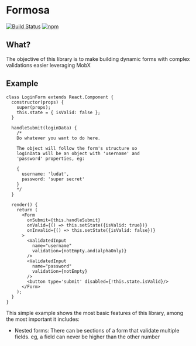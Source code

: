 # Formosa

[![Build Status](https://travis-ci.org/10Pines/formosa.svg?branch=master)](https://travis-ci.org/10Pines/formosa)
[![npm](https://img.shields.io/npm/v/formosa.svg)](https://www.npmjs.com/package/formosa)

## What?

The objective of this library is to make building dynamic forms with complex validations easier leveraging MobX

## Example

```JSX
class LoginForm extends React.Component {
  constructor(props) {
    super(props);
    this.state = { isValid: false };
  }

  handleSubmit(loginData) {
    /*
    Do whatever you want to do here.

    The object will follow the form's structure so
    loginData will be an object with 'username' and
    'password' properties, eg:

    {
      username: 'ludat',
      password: 'super secret'
    }
    */
  }

  render() {
    return (
      <Form
        onSubmit={this.handleSubmit}
        onValid={() => this.setState({isValid: true})}
        onInvalid={() => this.setState({isValid: false})}
      >
        <ValidatedInput
          name="username"
          validation={notEmpty.and(alphaOnly)}
        />
        <ValidatedInput
          name="password"
          validation={notEmpty}
        />
        <button type='submit' disabled={!this.state.isValid}/>
      </Form>
    );
  }
}
```

This simple example shows the most basic features of this library,
among the most important it includes:

- Nested forms: There can be sections of a form that validate multiple fields.
    eg, a field can never be higher than the other number
